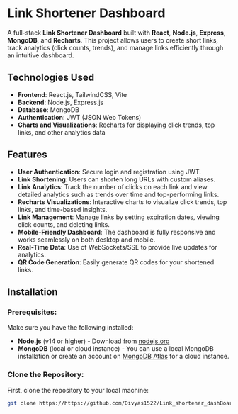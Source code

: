 # Link Shortener Dashboard

A full-stack **Link Shortener Dashboard** built with **React**, **Node.js**, **Express**, **MongoDB**, and **Recharts**. This project allows users to create short links, track analytics (click counts, trends), and manage links efficiently through an intuitive dashboard.

## Technologies Used
- **Frontend**: React.js, TailwindCSS, Vite
- **Backend**: Node.js, Express.js
- **Database**: MongoDB
- **Authentication**: JWT (JSON Web Tokens)
- **Charts and Visualizations**: [Recharts](https://recharts.org/en-US/) for displaying click trends, top links, and other analytics data

## Features
- **User Authentication**: Secure login and registration using JWT.
- **Link Shortening**: Users can shorten long URLs with custom aliases.
- **Link Analytics**: Track the number of clicks on each link and view detailed analytics such as trends over time and top-performing links.
- **Recharts Visualizations**: Interactive charts to visualize click trends, top links, and time-based insights.
- **Link Management**: Manage links by setting expiration dates, viewing click counts, and deleting links.
- **Mobile-Friendly Dashboard**: The dashboard is fully responsive and works seamlessly on both desktop and mobile.
- **Real-Time Data**: Use of WebSockets/SSE to provide live updates for analytics.
- **QR Code Generation**: Easily generate QR codes for your shortened links.

## Installation

### Prerequisites:
Make sure you have the following installed:
- **Node.js** (v14 or higher) - Download from [nodejs.org](https://nodejs.org/)
- **MongoDB** (local or cloud instance) - You can use a local MongoDB installation or create an account on [MongoDB Atlas](https://www.mongodb.com/cloud/atlas) for a cloud instance.


### Clone the Repository:
First, clone the repository to your local machine:
```bash
git clone https://https://github.com/Divyas1522/Link_shortener_dashBoard
